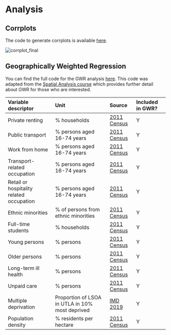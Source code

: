 # Analysis

## Corrplots

The code to generate corrplots is available [here](https://github.com/fcorowe/covid19_hi/blob/main/analysis/gwr.rmd).

![corrplot_final](https://user-images.githubusercontent.com/57355504/101774269-c6abc600-3ae5-11eb-9fda-07eff5288653.jpg)

## Geographically Weighted Regression

You can find the full code for the GWR analysis [here](https://github.com/fcorowe/covid19_hi/blob/main/analysis/gwr.rmd). This code was adapted from the [Spatial Analysis course](https://gdsl-ul.github.io/san/geographically-weighted-regression.html) which provides further detail about GWR for those who are interested.

Variable  descriptor   | Unit                  | Source               | Included in GWR? |
:---------------------- | :--------------------- | :--------------------  | :-------------------- |
Private renting        | % households          | [2011 Census](https://www.nomisweb.co.uk/census/2011)| Y
Public transport       | % persons aged 16-74 years | [2011 Census](https://www.nomisweb.co.uk/census/2011)| Y
Work from home | % persons aged 16-74 years | [2011 Census](https://www.nomisweb.co.uk/census/2011)| Y
Transport-related occupation | % persons aged 16-74 years | [2011 Census](https://www.nomisweb.co.uk/census/2011)| Y
Retail or hospitality related occupation | % persons aged 16-74 years | [2011 Census](https://www.nomisweb.co.uk/census/2011)| Y
Ethnic minorities      | % of persons from ethnic minorities | [2011 Census](https://www.nomisweb.co.uk/census/2011)| Y
Full-time students     | % households          | [2011 Census](https://www.nomisweb.co.uk/census/2011)| Y
Young persons          | % persons             | [2011 Census](https://www.nomisweb.co.uk/census/2011)| Y
Older persons          | % persons             | [2011 Census](https://www.nomisweb.co.uk/census/2011)| Y
Long-term ill health   | % persons             | [2011 Census](https://www.nomisweb.co.uk/census/2011)| Y
Unpaid care            | % persons             | [2011 Census](https://www.nomisweb.co.uk/census/2011)| Y
Multiple deprivation   | Proportion of LSOA in UTLA in 10% most deprived | [IMD 2019](https://www.gov.uk/government/statistics/english-indices-of-deprivation-2019)| Y
Population density | % residents per hectare | [2011 Census](https://www.nomisweb.co.uk/census/2011)| Y

